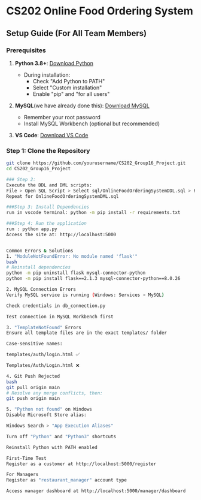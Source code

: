 # CS202 Online Food Ordering System

## Setup Guide (For All Team Members)

### Prerequisites
1. **Python 3.8+**: [Download Python](https://www.python.org/downloads/)
   - During installation:
     - Check "Add Python to PATH"
     - Select "Custom installation"
     - Enable "pip" and "for all users"

2. **MySQL**(we have already done this): [Download MySQL](https://dev.mysql.com/downloads/installer/)
   - Remember your root password
   - Install MySQL Workbench (optional but recommended)

3. **VS Code**: [Download VS Code](https://code.visualstudio.com/)

### Step 1: Clone the Repository
```bash
git clone https://github.com/yourusername/CS202_Group16_Project.git
cd CS202_Group16_Project

### Step 2: 
Execute the DDL and DML scripts:
File > Open SQL Script > Select sql/OnlineFoodOrderingSystemDDL.sql > Run
Repeat for OnlineFoodOrderingSystemDML.sql

###Step 3: Install Dependencies
run in vscode terminal: python -m pip install -r requirements.txt

###Step 4: Run the application
run : python app.py
Access the site at: http://localhost:5000


Common Errors & Solutions
1. "ModuleNotFoundError: No module named 'flask'"
bash
# Reinstall dependencies
python -m pip uninstall flask mysql-connector-python
python -m pip install flask==2.1.3 mysql-connector-python==8.0.26

2. MySQL Connection Errors
Verify MySQL service is running (Windows: Services > MySQL)

Check credentials in db_connection.py

Test connection in MySQL Workbench first

3. "TemplateNotFound" Errors
Ensure all template files are in the exact templates/ folder

Case-sensitive names:

templates/auth/login.html ✅

Templates/Auth/Login.html ❌

4. Git Push Rejected
bash
git pull origin main
# Resolve any merge conflicts, then:
git push origin main

5. "Python not found" on Windows
Disable Microsoft Store alias:

Windows Search > "App Execution Aliases"

Turn off "Python" and "Python3" shortcuts

Reinstall Python with PATH enabled

First-Time Test
Register as a customer at http://localhost:5000/register

For Managers
Register as "restaurant_manager" account type

Access manager dashboard at http://localhost:5000/manager/dashboard
